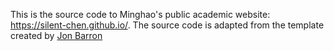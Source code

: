 This is the source code to Minghao's public academic website: https://silent-chen.github.io/. The source code is adapted from the template created by [Jon Barron](https://github.com/jonbarron/website) 